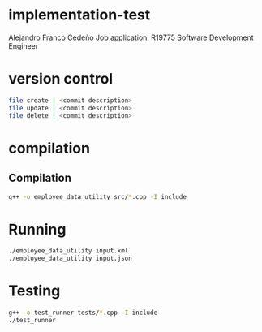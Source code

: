 # implementation-test
Alejandro Franco Cedeño 
Job application: R19775 Software Development Engineer

# version control
```bash
file create | <commit description>
file update | <commit description>
file delete | <commit description>
```

# compilation

## Compilation
```bash
g++ -o employee_data_utility src/*.cpp -I include
```

# Running
```bash
./employee_data_utility input.xml
./employee_data_utility input.json
```

# Testing
```bash
g++ -o test_runner tests/*.cpp -I include
./test_runner
```
